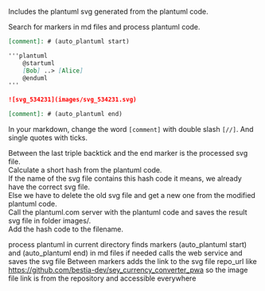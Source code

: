 [//]: # (auto_md_to_doc_comments segment start A)

<!-- markdownlint-disable -->

Includes the plantuml svg generated from the plantuml code.

Search for markers in md files and process plantuml code.  

```markdown
[comment]: # (auto_plantuml start)

'''plantuml
    @startuml
    [Bob] ..> [Alice]
    @enduml
'''

![svg_534231](images/svg_534231.svg)  

[comment]: # (auto_plantuml end)
```

In your markdown, change the word `[comment]` with double slash `[//]`. And single quotes with ticks.

Between the last triple backtick and the end marker is the processed svg file.  
Calculate a short hash from the plantuml code.  
If the name of the svg file contains this hash code it means, we already have the correct svg file.  
Else we have to delete the old svg file and get a new one from the modified plantuml code.  
Call the plantuml.com server with the plantuml code and saves the result svg file in folder images/.  
Add the hash code to the filename.

process plantuml in current directory
finds markers (auto_plantuml start) and (auto_plantuml end) in md files
if needed calls the web service and saves the svg file
Between markers adds the link to the svg file
repo_url like <https://github.com/bestia-dev/sey_currency_converter_pwa>
so the image file link is from the repository and accessible everywhere

[//]: # (auto_md_to_doc_comments segment end A)
